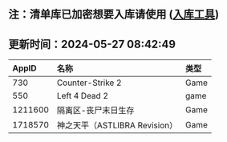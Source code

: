 ## 注：清单库已加密想要入库请使用 ([入库工具](https://github.com/BlankTMing/ManifestAutoUpdate/releases))

## 更新时间：2024-05-27 08:42:49
| AppID | 名称 | 类型  |
| :-------------------- | :----------------------------- | :----------- |
| 730 | Counter-Strike 2| Game |
| 550 | Left 4 Dead 2| game |
| 1211600 | 隔离区-丧尸末日生存| Game |
| 1718570 | 神之天平（ASTLIBRA Revision）| Game |
